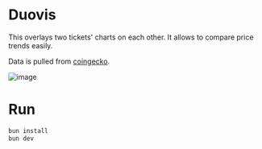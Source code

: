 # Duovis

This overlays two tickets' charts on each other. It allows to compare price trends easily.

Data is pulled from [coingecko](https://www.coingecko.com/).

![image](https://github.com/user-attachments/assets/dbba107b-3e8a-4952-8f16-13c1dfc46967)


# Run

```bash
bun install
bun dev
```
